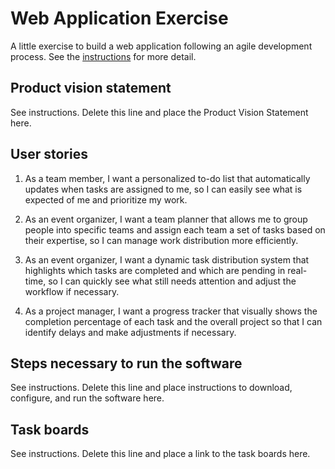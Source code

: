 # Web Application Exercise

A little exercise to build a web application following an agile development process. See the [instructions](instructions.md) for more detail.

## Product vision statement

See instructions. Delete this line and place the Product Vision Statement here.

## User stories
1. As a team member, I want a personalized to-do list that automatically updates when tasks are assigned to me, so I can easily see what is expected of me and prioritize my work.

2. As an event organizer, I want a team planner that allows me to group people into specific teams and assign each team a set of tasks based on their expertise, so I can manage work distribution more efficiently.

3. As an event organizer, I want a dynamic task distribution system that highlights which tasks are completed and which are pending in real-time, so I can quickly see what still needs attention and adjust the workflow if necessary.

4. As a project manager, I want a progress tracker that visually shows the completion percentage of each task and the overall project so that I can identify delays and make adjustments if necessary.


## Steps necessary to run the software

See instructions. Delete this line and place instructions to download, configure, and run the software here.

## Task boards

See instructions. Delete this line and place a link to the task boards here.
